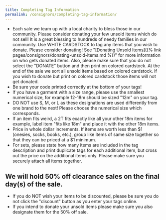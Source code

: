 ```yaml
---
title: Completing Tag Information
permalink: /consignors/completing-tag-information/
---
```


* Each sale we team up with a local charity to bless those in our community. Please consider donating your few unsold items which do not sell! It is a great blessing to hundreds of needy families in our community. Use WHITE CARDSTOCK to tag any items that you wish to donate. Please consider donating! See "[Donating Unsold Items]({% link pages/consignors/donating-unsold-items.md %})" for more information on who gets donated items. Also, please make sure that you do not select the "DONATE" button and then print on colored cardstock. At the end of the sale we sort all unsold items based on colored cardstock. If you wish to donate but print on colored cardstock those items will not get donated.
* Be sure your code printed correctly at the bottom of your tags!
* If you have a garment with a size range, please use the smallest numerical size, for example 12-18m should be sized "12m" on your tag.
* DO NOT use S, M, or L as these designations are used differently from one brand to the next! Please choose the numerical size which corresponds.
* If an item fits weird, a 2T fits exactly like all your other 18m items for example, label item "fits like 18m" and place it with the other 18m items.
* Price in whole dollar increments. If items are worth less than $1 (onesies, socks, books, etc.), group like items of same size together so that they can be priced at a $1 minimum.
* For sets, please state how many items are included in the tag description and print duplicate tags for each additional item, but cross out the price on the additional items only. Please make sure you securely attach all items together.

## We will hold 50% off clearance sales on the final day(s) of the sale.

* If you do NOT wish your items to be discounted, please be sure you do not click the "discount" button as you enter your tags online.
* If you intend to donate your unsold items please make sure you also designate them for the 50% off sale.
